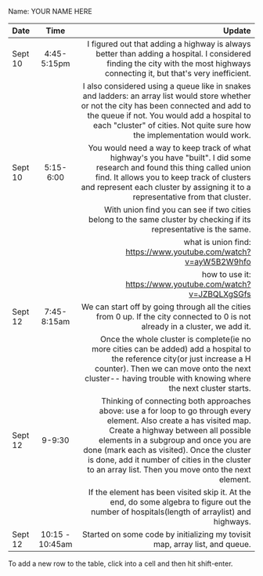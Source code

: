 Name: YOUR NAME HERE

| Date    |      Time       |                                                                                                                                                                                                                                                                                                                                                      Update |
|:--------|:---------------:|------------------------------------------------------------------------------------------------------------------------------------------------------------------------------------------------------------------------------------------------------------------------------------------------------------------------------------------------------------:|
| Sept 10 |   4:45-5:15pm   |                                                                                                                                                                               I figured out that adding a highway is always better than adding a hospital. I considered finding the city with the most highways connecting it, but that's very inefficient. |
|         |                 |                                                                                       I also considered using a queue like in snakes and ladders: an array list would store whether or not the city has been connected and add to the queue if not. You would add a hospital to each "cluster" of cities. Not quite sure how the implementation would work. |
| Sept 10 |    5:15-6:00    |                                                                                                You would need a way to keep track of what highway's you have "built". I did some research and found this thing called union find. It allows you to keep track of clusters and represent each cluster by assigning it to a representative from that cluster. |
|         |                 |                                                                                                                                                                                                                                         With union find you can see if two cities belong to the same cluster by checking if its representative is the same. |
|         |                 |                                                                                                                                                                                                                                                                                             what is union find: https://www.youtube.com/watch?v=ayW5B2W9hfo |
|         |                 |                                                                                                                                                                                                                                                                                                  how to use it: https://www.youtube.com/watch?v=JZBQLXgSGfs |
| Sept 12 |   7:45-8:15am   |                                                                                                                                                                                                                              We can start off by going through all the cities from 0 up. If the city connected to 0 is not already in a cluster, we add it. |
|         |                 |                                                                                                                  Once the whole cluster is complete(ie no more cities can be added) add a hospital to the reference city(or just increase a H counter). Then we can move onto the next cluster-- having trouble with knowing where the next cluster starts. |
| Sept 12 |     9-9:30      | Thinking of connecting both approaches above: use a for loop to go through every element. Also create a has visited map. Create a highway between all possible elements in a subgroup and once you are done (mark each as visited). Once the cluster is done, add it number of cities in the cluster to an array list. Then you move onto the next element. |
|         |                 |                                                                                                                                                                                                               If the element has been visited skip it. At the end, do some algebra to figure out the number of hospitals(length of arraylist) and highways. |
| Sept 12 | 10:15 - 10:45am |                                                                                                                                                                                                                                                                                Started on some code by initializing my tovisit map, array list, and queue.  |


To add a new row to the table, click into a cell and then hit shift-enter.